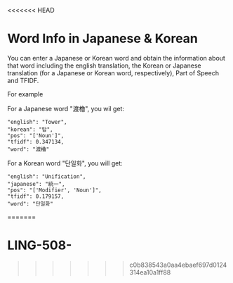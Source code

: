 <<<<<<< HEAD
# Word Info in Japanese & Korean

You can enter a Japanese or Korean word and obtain the information about that word including the english translation, the Korean or Japanese translation (for a Japanese or Korean word, respectively), Part of Speech and TFIDF. 

For example

For a Japanese word "渡櫓", you wil get:

    "english": "Tower",
    "korean": "탑",
    "pos": "['Noun']",
    "tfidf": 0.347134,
    "word": "渡櫓"


For a Korean word "단일화", you will get:

    "english": "Unification",
    "japanese": "統一",
    "pos": "['Modifier', 'Noun']",
    "tfidf": 0.179157,
    "word": "단일화"
=======
# LING-508-

>>>>>>> c0b838543a0aa4ebaef697d0124314ea10a1ff88
